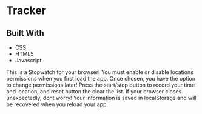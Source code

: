 # Tracker

## Built With

* CSS
* HTML5
* Javascript

This is a Stopwatch for your browser! You must enable or disable locations permissions when you first load the app. Once chosen, you have the option to change permissions later! Press the start/stop button to record your time and location, and reset button the clear the list. 
If your browser closes unexpectedly, dont worry! Your information is saved in localStorage and will be recovered when you reload your app.

<!-- 
## Demo

View project demo at [https://dnguy104.github.io/Tracker/](https://dnguy104.github.io/Tracker/).
-->
